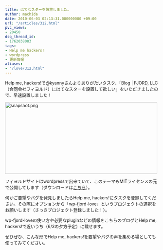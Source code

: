 ```yaml
---
title: はてなスターを設置しました。
author: machida
date: 2010-06-03 02:13:31.000000000 +09:00
url: "/articles/312.html"
pvc_views:
- 20450
dsq_thread_id:
- 1762038083
tags:
- Help me hackers!
- wordpress
- 更新情報
aliases:
- "/love/312.html"
---
```

Help me, hackers!で@kyannyさんよりありがたいタスク、「Blog | FJORD, LLC（合同会社フィヨルド）にはてなスターを設置して欲しい」をいただきましたので、早速設置しました！

[<img src="http://farm5.static.flickr.com/4053/4663283593_727518eeb7.jpg" width="500" height="235" alt="snapshot.png" />][1]

フィヨルドサイトはwordpressで出来ていて、このテーマもMITライセンスの元で公開してします（ダウンロードは[こちら][2]）。

何かご要望やバグを発見しましたらHelp me, hackers!にタスクを登録してください。その際にオプションから「wp-fjord-love」というプロジェクトの選択をお願いします（さっきプロジェクト登録しました！）。

wp-fjord-loveの使い方や必要なpluginなどの情報をこちらのブログとHelp me, hackers!で近いうち（6/3の夕方予定）に載せます。

ぜひぜひ、こんな形でHelp me, hackers!を要望やバグの声を集める場としても使ってみてください。

 [1]: http://help-me-hackers.com/tasks/76
 [2]: http://fjord.jp/fjord.zip
